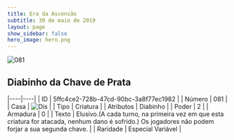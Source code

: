 ```yaml
---
title: Era da Ascensão
subtitle: 30 de maio de 2019
layout: page
show_sidebar: false
hero_image: hero.png
---
```


![081](https://cdn.keyforgegame.com/media/card_front/pt/435_081_5XGGR9JH7F_pt.png)

## Diabinho da Chave de Prata

|----|----|
| ID | 5ffc4ce2-728b-47cd-90bc-3a8f77ec1982 |
| Número | 081 |
| Casa | ![Dis](https://archonarcana.com/images/thumb/e/e8/Dis.png/22px-Dis.png "Dis") |
| Tipo | Criatura |
| Atributos | Diabinho |
| Poder | 2 |
| Armadura | 0 |
| Texto | Elusivo.(A cada turno, na primeira vez em que esta criatura for atacada, nenhum dano é sofrido.) Os jogadores não podem forjar a sua segunda chave. |
| Raridade | Especial Variável |
